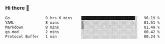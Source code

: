 ### Hi there 👋

<!--
**yeya24/yeya24** is a ✨ _special_ ✨ repository because its `README.md` (this file) appears on your GitHub profile.

Here are some ideas to get you started:

- 🔭 I’m currently working on ...
- 🌱 I’m currently learning ...
- 👯 I’m looking to collaborate on ...
- 🤔 I’m looking for help with ...
- 💬 Ask me about ...
- 📫 How to reach me: ...
- 😄 Pronouns: ...
- ⚡ Fun fact: ...
-->

<!--START_SECTION:waka-->

```txt
Go                9 hrs 6 mins    ████████████████████████░   96.19 %
YAML              8 mins          ▒░░░░░░░░░░░░░░░░░░░░░░░░   01.51 %
Markdown          8 mins          ▒░░░░░░░░░░░░░░░░░░░░░░░░   01.49 %
go.mod            2 mins          ░░░░░░░░░░░░░░░░░░░░░░░░░   00.42 %
Protocol Buffer   1 min           ░░░░░░░░░░░░░░░░░░░░░░░░░   00.24 %
```

<!--END_SECTION:waka-->
